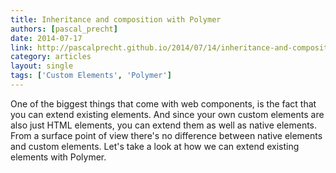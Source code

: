 ```yaml
---
title: Inheritance and composition with Polymer
authors: [pascal_precht]
date: 2014-07-17
link: http://pascalprecht.github.io/2014/07/14/inheritance-and-composition-with-polymer/
category: articles
layout: single
tags: ['Custom Elements', 'Polymer']
---
```


One of the biggest things that come with web components, is the fact that you
can extend existing elements. And since your own custom elements are also just 
HTML elements, you can extend them as well as native elements. 
From a surface point of view there's no difference between native elements and custom elements.
Let's take a look at how we can extend existing elements with Polymer.

<!-- Excerpt -->
